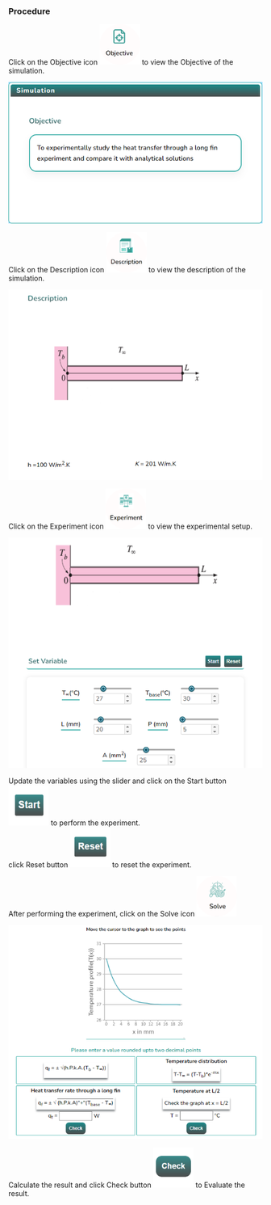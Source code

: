 ### Procedure

<div style="text-align:left">
  Click on the Objective icon <img src="images/objecticon.png" alt="Alt text" style="height:80px; width:80px;">  to view the Objective of the simulation. 

   ![Alt text](Images/ob.png)
   
  Click on the Description icon <img src="images/desicon.png" alt="Alt text" style="height:80px; width:80px;">  to view the description of the simulation. 

   ![Alt text](images/ds.png)

  Click on the Experiment icon <img src="images/expicon.png" alt="Alt text" style="height:80px; width:80px;">  to view the experimental setup. 

   ![Alt text](images/exp.png)

   Update the variables using the slider and click on the Start button <img src="images/startButton.png" alt="Alt text" style="height:80px; width:80px;"> to perform the experiment.<br>click Reset button <img src="images/resetButton.png" alt="Alt text" style="height:80px; width:80px;"> to reset the experiment. 
<!-- 
   ![Alt text](images/expscreen.png) -->

  After performing the experiment, click on the Solve icon <img src="images/solveicon.png" alt="Alt text" style="height:80px; width:80px;"> 

   ![Alt text](images/solve.png)

  Calculate the result and click Check button <img src="images/checkButton.png" alt="Alt text" style="height:80px; width:80px;"> to Evaluate the result.

</div>
